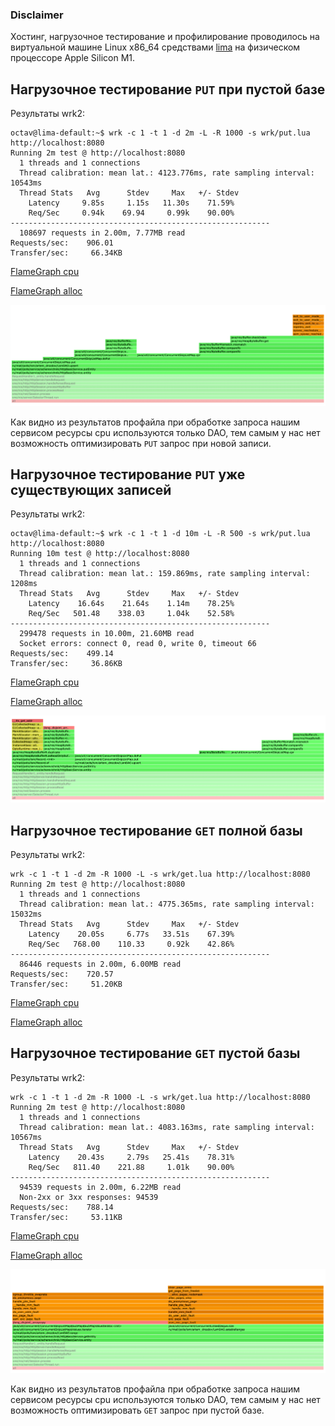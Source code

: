 ### Disclaimer
Хостинг, нагрузочное тестирование и профилирование проводилось на виртуальной машине Linux x86_64 средствами 
[lima](https://github.com/lima-vm/lima) на физическом процессоре Apple Silicon M1.

## Нагрузочное тестирование `PUT` при пустой базе

Результаты wrk2:

```
octav@lima-default:~$ wrk -c 1 -t 1 -d 2m -L -R 1000 -s wrk/put.lua http://localhost:8080
Running 2m test @ http://localhost:8080
  1 threads and 1 connections
  Thread calibration: mean lat.: 4123.776ms, rate sampling interval: 10543ms
  Thread Stats   Avg      Stdev     Max   +/- Stdev
    Latency     9.85s     1.15s   11.30s    71.59%
    Req/Sec     0.94k    69.94     0.99k    90.00%
----------------------------------------------------------
  108697 requests in 2.00m, 7.77MB read
Requests/sec:    906.01
Transfer/sec:     66.34KB
```

[FlameGraph cpu](profile_flamegraphs/cpu_put_empty_profile.html)

[FlameGraph alloc](profile_flamegraphs/alloc_put_empty_profile.html)

![](profile_flamegraphs/put_new_entity.png)

Как видно из результатов профайла при обработке запроса нашим сервисом ресурсы cpu используются только DAO,
тем самым у нас нет возможность оптимизировать `PUT` запрос при новой записи.

## Нагрузочное тестирование `PUT` уже существующих записей

Результаты wrk2:

```
octav@lima-default:~$ wrk -c 1 -t 1 -d 10m -L -R 500 -s wrk/put.lua http://localhost:8080
Running 10m test @ http://localhost:8080
  1 threads and 1 connections
  Thread calibration: mean lat.: 159.869ms, rate sampling interval: 1208ms
  Thread Stats   Avg      Stdev     Max   +/- Stdev
    Latency    16.64s    21.64s    1.14m    78.25%
    Req/Sec   501.48    338.03     1.04k    52.58%
----------------------------------------------------------
  299478 requests in 10.00m, 21.60MB read
  Socket errors: connect 0, read 0, write 0, timeout 66
Requests/sec:    499.14
Transfer/sec:     36.86KB
```

[FlameGraph cpu](profile_flamegraphs/cpu_put_existed_profile.html)

[FlameGraph alloc](profile_flamegraphs/alloc_put_existed_profile.html)

![](profile_flamegraphs/put_existed_entity.png)

## Нагрузочное тестирование `GET` полной базы

Результаты wrk2:

```
wrk -c 1 -t 1 -d 2m -R 1000 -L -s wrk/get.lua http://localhost:8080
Running 2m test @ http://localhost:8080
  1 threads and 1 connections
  Thread calibration: mean lat.: 4775.365ms, rate sampling interval: 15032ms
  Thread Stats   Avg      Stdev     Max   +/- Stdev
    Latency    20.05s     6.77s   33.51s    67.39%
    Req/Sec   768.00    110.33     0.92k    42.86%
----------------------------------------------------------
  86446 requests in 2.00m, 6.00MB read
Requests/sec:    720.57
Transfer/sec:     51.20KB
```

[FlameGraph cpu](profile_flamegraphs/cpu_get_existed_profile.html)

[FlameGraph alloc](profile_flamegraphs/alloc_get_existed_profile.html)

## Нагрузочное тестирование `GET` пустой базы

Результаты wrk2:

```
wrk -c 1 -t 1 -d 2m -R 1000 -L -s wrk/get.lua http://localhost:8080
Running 2m test @ http://localhost:8080
  1 threads and 1 connections
  Thread calibration: mean lat.: 4083.163ms, rate sampling interval: 10567ms
  Thread Stats   Avg      Stdev     Max   +/- Stdev
    Latency    20.43s     2.79s   25.41s    78.31%
    Req/Sec   811.40    221.88     1.01k    90.00%
----------------------------------------------------------
  94539 requests in 2.00m, 6.22MB read
  Non-2xx or 3xx responses: 94539
Requests/sec:    788.14
Transfer/sec:     53.11KB
```

[FlameGraph cpu](profile_flamegraphs/cpu_get_empty_profile.html)

[FlameGraph alloc](profile_flamegraphs/alloc_get_empty_profile.html)


![](profile_flamegraphs/get_empty_entity.png)

Как видно из результатов профайла при обработке запроса нашим сервисом ресурсы cpu используются только DAO, 
тем самым у нас нет возможность оптимизировать `GET` запрос при пустой базе.